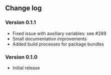 ## Change log

### Version 0.1.1

- Fixed issue with auxiliary variables: see #289
- Small documentation improvements
- Added build processes for package bundles

### Version 0.1.0

- Initial release